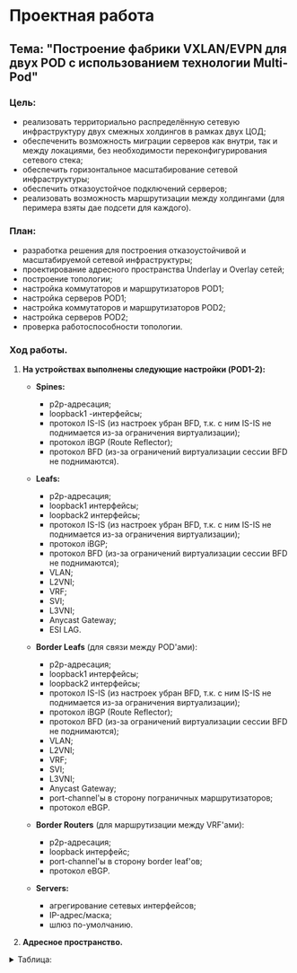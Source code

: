 # Проектная работа
## Тема: "Построение фабрики VXLAN/EVPN для двух POD с использованием технологии Multi-Pod"

### **Цель:**

 - реализовать территориально распределённую сетевую инфраструктуру двух смежных холдингов в рамках двух ЦОД;
 - обеспеченить возможность миграции серверов как внутри, так и между локациями, без необходимости переконфигурирования сетевого стека;
 - обеспечить горизонтальное масштабирование сетевой инфраструктуры;
 - обеспечить отказоустойчое подключений серверов;
 - реализовать возможность маршрутизации между холдингами (для перимера взяты дае подсети для каждого).

### **План:**

 - разработка решения для построения отказоустойчивой и масштабируемой сетевой инфраструктуры;
 - проектирование адресного пространства Underlay и Overlay сетей;
 - построение топологии;
 - настройка коммутаторов и маршрутизаторов POD1;
 - настройка серверов POD1;
 - настройка коммутаторов и маршрутизаторов POD2;
 - настройка серверов POD2;
 - проверка работоспособности топологии.

### **Ход работы.**

1) **На устройствах выполнены следующие настройки (POD1-2):**
    
    - **Spines:**
        * p2p-адресация;
        * loopback1 -интерфейсы;
        * протокол IS-IS (из настроек убран BFD, т.к. с ним IS-IS не поднимается из-за ограничения виртуализации);
        * протокол iBGP (Route Reflector);
        * протокол BFD (из-за ограничений виртуализации сессии BFD не поднимаются).
    
    - **Leafs:**
        * p2p-адресация;
        * loopback1 интерфейсы;
        * loopback2 интерфейсы;
        * протокол IS-IS (из настроек убран BFD, т.к. с ним IS-IS не поднимается из-за ограничения виртуализации);
        * протокол iBGP;
        * протокол BFD (из-за ограничений виртуализации сессии BFD не поднимаются);
        * VLAN;
        * L2VNI;
        * VRF;
        * SVI;
        * L3VNI;
        * Anycast Gateway;
        * ESI LAG.
            
    - **Border Leafs** (для связи между POD'ами):
        * p2p-адресация;
        * loopback1 интерфейсы;
        * loopback2 интерфейсы;
        * протокол IS-IS (из настроек убран BFD, т.к. с ним IS-IS не поднимается из-за ограничения виртуализации);
        * протокол iBGP (Route Reflector);
        * протокол BFD (из-за ограничений виртуализации сессии BFD не поднимаются);
        * VLAN;
        * L2VNI;
        * VRF;
        * SVI;
        * L3VNI;
        * Anycast Gateway;
        * port-channel'ы в сторону пограничных маршрутизаторов;
        * протокол eBGP.

    - **Border Routers** (для маршрутизации между VRF'ами):
        * p2p-адресация;
        * loopback интерфейс;
        * port-channel'ы в сторону border leaf'ов;
        * протокол eBGP.

    - **Servers:**
        * агрегирование сетевых интерфейсов;
        * IP-адрес/маска;
        * шлюз по-умолчанию. 

2) **Адресное пространство.**

<details>
<summary>Таблица:</summary>

|                                                                     **POD1**                                                                       |
|    IP-подсеть      |      IP-адрес     |      Устройство     |     Интерфейс      |     Назначение     |     VLAN      |     VNI     |     VRF     |
|:------------------:|:-----------------:|:-------------------:|:------------------:|:------------------:|:-------------:|:-----------:|:-----------:|
| **10.1.230.0/31**  |         -         |          -          |         -          |         P2P        |       -       |      -      |      -      |
|                    |    10.1.230.0     |     DC01-BDR01      |      Po1.3001      |          -         |     3001      |      -      |      -      |
|                    |    10.1.230.1     |      DC01-L03       |      Vlan3001      |          -         |     3001      |      -      |    CUST1    |
| **10.1.230.2/31**  |         -         |          -          |         -          |         P2P        |       -       |      -      |      -      |
|                    |    10.1.230.2     |     DC01-BDR01      |      Po1.3002      |          -         |     3002      |      -      |      -      |
|                    |    10.1.230.3     |      DC01-L03       |      Vlan3002      |          -         |     3002      |      -      |    CUST1    |
| **10.1.230.4/31**  |         -         |          -          |         -          |         P2P        |       -       |      -      |      -      |
|                    |    10.1.230.4     |     DC01-BDR01      |      Po1.3003      |          -         |     3003      |      -      |      -      |
|                    |    10.1.230.5     |      DC01-L04       |      Vlan3003      |          -         |     3003      |      -      |    CUST2    |
| **10.1.230.6/31**  |         -         |          -          |         -          |         P2P        |       -       |      -      |      -      |
|                    |    10.1.230.6     |     DC01-BDR01      |      Po1.3004      |          -         |     3004      |      -      |      -      |
|                    |    10.1.230.7     |      DC01-L04       |      Vlan3004      |          -         |     3004      |      -      |    CUST2    |
| **10.1.241.0/31**  |         -         |          -          |          -         |         P2P        |       -       |      -      |      -      |
|                    |    10.1.241.0     |      DC01-S01       |        E1/1        |          -         |       -       |      -      |      -      |
|                    |    10.1.241.1     |      DC01-L01       |        E1/7        |          -         |       -       |      -      |      -      |
| **10.1.241.2/31**  |         -         |          -          |          -         |         P2P        |       -       |      -      |      -      |
|                    |    10.1.241.2     |      DC01-S01       |        E1/2        |          -         |       -       |      -      |      -      |
|                    |    10.1.241.3     |      DC01-L02       |        E1/7        |          -         |       -       |      -      |      -      |
| **10.1.241.4/31**  |         -         |          -          |          -         |         P2P        |       -       |      -      |      -      |
|                    |    10.1.241.5     |      DC01-L03       |        E1/7        |          -         |       -       |      -      |      -      |
| **10.1.241.6/31**  |         -         |          -          |          -         |         P2P        |       -       |      -      |      -      |
|                    |    10.1.241.6     |      DC01-S01       |        E1/4        |          -         |       -       |      -      |      -      |
|                    |    10.1.241.7     |      DC01-L04       |        E1/7        |          -         |       -       |      -      |      -      |
| **10.1.242.0/31**  |         -         |          -          |          -         |         P2P        |       -       |      -      |      -      |
|                    |    10.1.242.0     |      DC01-S02       |        E1/1        |          -         |       -       |      -      |      -      |
|                    |    10.1.242.1     |      DC01-L01       |        E1/8        |          -         |       -       |      -      |      -      |
| **10.1.242.2/31**  |         -         |          -          |          -         |         P2P        |       -       |      -      |      -      |
|                    |    10.1.242.2     |      DC01-S02       |        E1/2        |          -         |       -       |      -      |      -      |
|                    |    10.1.242.3     |      DC01-L02       |        E1/8        |          -         |       -       |      -      |      -      |
| **10.1.242.4/31**  |         -         |          -          |          -         |         P2P        |       -       |      -      |      -      |
|                    |    10.1.242.4     |      DC01-S02       |        E1/3        |          -         |       -       |      -      |      -      |
|                    |    10.1.242.5     |      DC01-L03       |        E1/8        |          -         |       -       |      -      |      -      |
| **10.1.242.6/31**  |         -         |          -          |          -         |         P2P        |       -       |      -      |      -      |
|                    |    10.1.242.6     |      DC01-S02       |        E1/4        |          -         |       -       |      -      |      -      |
|                    |    10.1.242.7     |      DC01-L04       |        E1/8        |          -         |       -       |      -      |      -      |
| **10.1.251.1/32**  |         -         |          -          |         -          |       Loopback     |       -       |      -      |      -      |
|                    |    10.1.251.1     |     DC01-BRD01      |        Lo0         |          -         |       -       |      -      |      -      |
| **10.1.253.1/32**  |         -         |          -          |         -          |       Loopback     |       -       |      -      |      -      |
|                    |    10.1.253.1     |      DC01-S01       |        Lo1         |          -         |       -       |      -      |      -      |
| **10.1.253.2/32**  |         -         |          -          |         -          |       Loopback     |       -       |      -      |      -      |
|                    |    10.1.253.2     |      DC01-S02       |        Lo1         |          -         |       -       |      -      |      -      |
| **10.1.254.1/32**  |         -         |          -          |         -          |       Loopback     |       -       |      -      |      -      |
|                    |    10.1.254.1     |      DC01-L01       |        Lo1         |          -         |       -       |      -      |      -      |
| **10.1.254.2/32**  |         -         |          -          |         -          |       Loopback     |       -       |      -      |      -      |
|                    |    10.1.254.2     |      DC01-L02       |        Lo1         |          -         |       -       |      -      |      -      |
| **10.1.254.3/32**  |         -         |          -          |         -          |       Loopback     |       -       |      -      |      -      |
|                    |    10.1.254.3     |      DC01-L03       |        Lo1         |          -         |       -       |      -      |      -      |
| **10.1.254.4/32**  |         -         |          -          |         -          |       Loopback     |       -       |      -      |      -      |
|                    |    10.1.254.4     |      DC01-L04       |        Lo1         |          -         |       -       |      -      |      -      |
| **10.1.255.1/32**  |         -         |          -          |         -          |       Loopback     |       -       |      -      |      -      |
|                    |    10.1.255.1     |      DC01-L01       |        Lo2         |          -         |       -       |      -      |      -      |
| **10.1.255.2/32**  |         -         |          -          |         -          |       Loopback     |       -       |      -      |      -      |
|                    |    10.1.255.2     |      DC01-L02       |        Lo2         |          -         |       -       |      -      |      -      |
| **10.1.255.3/32**  |         -         |          -          |         -          |       Loopback     |       -       |      -      |      -      |
|                    |    10.1.255.3     |      DC01-L03       |        Lo2         |          -         |       -       |      -      |      -      |
| **10.1.255.4/32**  |         -         |          -          |         -          |       Loopback     |       -       |      -      |      -      |
|                    |    10.1.255.4     |      DC01-L04       |        Lo2         |          -         |       -       |      -      |      -      |
|          -         |         -         |          -          |         -          |          -         |       -       |      -      |      -      |
|          -         |         -         |    DC01-L01-L04     |         -          |        L3VNI       |      100      |   5550100   |    CUST1    |
|          -         |         -         |          -          |         -          |          -         |       -       |      -      |      -      |
|          -         |         -         |          -          |         -          |          -         |       -       |      -      |      -      |
|          -         |         -         |    DC01-L01-L04     |         -          |        L3VNI       |      150      |   5550150   |    CUST2    |
|          -         |         -         |          -          |         -          |          -         |       -       |      -      |
|  **10.1.1.0/24**   |         -         |          -          |         -          |       Network      |      101      |   5550101   |      -      |
|                    |    10.1.1.1       |    DC01-L01-L04     |      Vlan101       |       Gateway      |       -       |      -      |    CUST1    |
|                    |    10.1.1.11      |     DC01-SRV01      |      e0(ens3)      |          -         |       -       |      -      |      -      |
|                    |    10.1.1.12      |     DC01-SRV03      |    e0-e1(bond0)    |          -         |       -       |      -      |      -      |
|  **10.1.2.0/24**   |         -         |          -          |         -          |       Network      |      102      |   5550102   |      -      |
|                    |    10.1.2.1       |    DC01-L01-L04     |      Vlan102       |       Gateway      |       -       |      -      |    CUST1    |
|                    |    10.1.2.11      |     DC01-SRV02      |      e0(ens3)      |          -         |       -       |      -      |      -      |
|                    |    10.1.2.12      |     DC01-SRV04      |    e0-e1(bond0)    |          -         |       -       |      -      |      -      |
| **10.1.51.0/24**   |         -         |          -          |         -          |       Network      |      151      |   5550151   |      -      |
|                    |    10.1.51.1      |    DC01-L01-L04     |      Vlan151       |       Gateway      |       -       |      -      |    CUST2    |
|                    |    10.1.51.11     |     DC01-SRV05      |      e0(ens3)      |          -         |       -       |      -      |      -      |
|                    |    10.1.51.12     |     DC01-SRV07      |    e0-e1(bond0)    |          -         |       -       |      -      |      -      |
| **10.1.52.0/24**   |         -         |          -          |         -          |       Network      |      152      |   5550152   |      -      |
|                    |    10.1.52.1      |    DC01-L01-L04     |      Vlan152       |       Gateway      |       -       |      -      |    CUST2    |
|                    |    10.1.52.12     |     DC01-SRV06      |      e0(ens3)      |          -         |       -       |      -      |      -      |

</details>